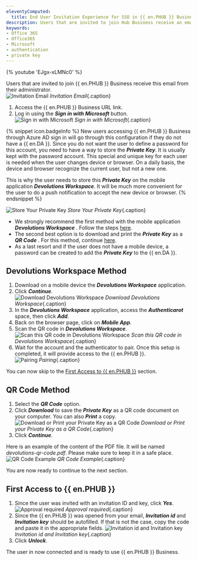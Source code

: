 ```yaml
---
eleventyComputed:
  title: End User Invitation Experience for SSO in {{ en.PHUB }} Business
description: Users that are invited to join Hub Business receive an email from their administrator.
keywords:
- Office 365
- Office365
- Microsoft
- authentication
- private key
---
```

{% youtube 'EJgx-xLMNc0' %}  

Users that are invited to join {{ en.PHUB }} Business receive this email from their administrator.  
![Invitation Email](/img/en/hub/Hub4146.png)
*Invitation Email*{.caption}  
1. Access the {{ en.PHUB }} Business URL link. 
1. Log in using the ***Sign in with Microsoft*** button.  
![Sign in with Microsoft](/img/en/hub/Hub4147.png) 
*Sign in with Microsoft*{.caption}  

{% snippet icon.badgeInfo %} 
New users accessing {{ en.PHUB }} Business through Azure AD sign in will go through this configuration if they do not have a {{ en.DA }}. Since you do not want the user to define a password for this account, you need to have a way to store the ***Private Key***. It is usually kept with the password account. This special and unique key for each user is needed when the user changes device or browser. On a daily basis, the device and browser recognize the current user, but not a new one.  

This is why the user needs to store this ***Private Key*** on the mobile application ***Devolutions Workspace***. It will be much more convenient for the user to do a push notification to accept the new device or browser. 
{% endsnippet %}
 
![Store Your Private Key](/img/en/hub/Hub4148.png)
*Store Your Private Key*{.caption}  

* We strongly recommend the first method with the mobile application ***Devolutions Workspace*** . Follow the steps [here](#devolutions-workspace-method).  
* The second best option is to download and print the ***Private Key*** as a ***QR Code*** . For this method, continue [here](#qr-code-method).  
* As a last resort and if the user does not have a mobile device, a password can be created to add the ***Private Key*** to the {{ en.DA }}.   

## Devolutions Workspace Method 

1. Download on a mobile device the ***Devolutions Workspace*** application. 
1. Click ***Continue***.  
![Download Devolutions Workspace](/img/en/hub/Hub4150.png)
*Download Devolutions Workspace*{.caption} 
3. In the ***Devolutions Workspace*** application, access the ***Authenticarot*** space, then click ***Add***. 
1. Back on the browser page, click on ***Mobile App***. 
1. Scan the QR code in ***Devolutions Workspace***.  
![Scan this QR code in Devolutions Workspace](/img/en/hub/Hub4151.png)
*Scan this QR code in Devolutions Workspace*{.caption}  
6. Wait for the account and the authenticator to pair. Once this setup is completed, it will provide access to the {{ en.PHUB }}.   
![Pairing](/img/en/hub/Hub4152.png)
*Pairing*{.caption}  

You can now skip to the [First Access to {{ en.PHUB }}](#first-access-to--enphub) section. 

## QR Code Method 

1. Select the ***QR Code*** option. 
1. Click ***Download*** to save the ***Private Key*** as a QR code document on your computer. You can also ***Print*** a copy.  
![Download or Print your Private Key as a QR Code](/img/en/hub/Hub4155.png)
*Download or Print your Private Key as a QR Code*{.caption}  
3. Click ***Continue***.  

Here is an example of the content of the PDF file. It will be named *devolutions-qr-code.pdf*. Please make sure to keep it in a safe place.  
![QR Code Example](/img/en/hub/Hub4162.png)
*QR Code Example*{.caption}  

You are now ready to continue to the next section. 

## First Access to {{ en.PHUB }} 

1. Since the user was invited with an invitation ID and key, click ***Yes***.  
![Approval required](/img/en/hub/Hub4153.png)
*Approval required*{.caption}  
2. Since the {{ en.PHUB }} was opened from your email, ***Invitation id*** and ***Invitation key*** should be autofilled. If that is not the case, copy the code and paste it in the appropriate fields.
![Invitation id and Invitation key](/img/en/hub/Hub4154.png) 
*Invitation id and Invitation key*{.caption}  
3. Click ***Unlock***.  

The user in now connected and is ready to use {{ en.PHUB }} Business. 
